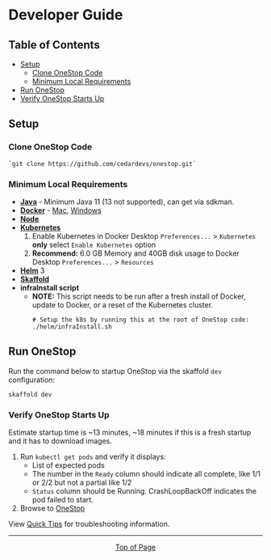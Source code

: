 # Developer Guide
## Table of Contents
* [Setup](#setup)
    * [Clone OneStop Code](#clone-onestop-code)
    * [Minimum Local Requirements](#minimum-local-requirements)
* [Run OneStop](#run-onestop)
* [Verify OneStop Starts Up](#verify-onestop-starts-up)

## Setup
### Clone OneStop Code
    `git clone https://github.com/cedardevs/onestop.git`
    
### Minimum Local Requirements
 * **[Java](https://www.java.com/)** - Minimum Java 11 (13 not supported), can get via sdkman. 
 * **[Docker](https://www.docker.com/)** - [Mac](https://hub.docker.com/editions/community/docker-ce-desktop-mac), [Windows](https://hub.docker.com/editions/community/docker-ce-desktop-windows)
 * **[Node](https://nodejs.org/)**
 * **[Kubernetes](https://kubernetes.io/)**
    1. Enable Kubernetes in Docker Desktop `Preferences...` > `Kubernetes` **only** select `Enable Kubernetes` option
    1. **Recommend:** 6.0 GB Memory and 40GB disk usage to Docker Desktop `Preferences...` > `Resources`
 * **[Helm](https://helm.sh/)** 3
 * **[Skaffold](https://skaffold.dev/)**
 * **infraInstall script**
    * **NOTE:** This script needs to be run after a fresh install of Docker, update to Docker, or a reset of the Kubernetes cluster.
        ```
      # Setup the k8s by running this at the root of OneStop code:
        ./helm/infraInstall.sh
      ```

## Run OneStop
Run the command below to startup OneStop via the skaffold `dev` configuration:

`skaffold dev`

### Verify OneStop Starts Up
Estimate startup time is ~13 minutes, ~18 minutes if this is a fresh startup and it has to download images.

1. Run `kubectl get pods` and verify it displays:
    * List of expected pods
    * The number in the `Ready` column should indicate all complete, like 1/1 or 2/2 but not a partial like 1/2
    * `Status` column should be Running. CrashLoopBackOff indicates the pod failed to start.
1. Browse to [OneStop](http://localhost/onestop)

View [Quick Tips](quick-tips.md) for troubleshooting information.

<hr>
<div align="center"><a href="#">Top of Page</a></div>
